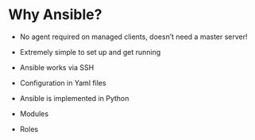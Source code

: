 Why Ansible?
===

- No agent required on managed clients, doesn’t need a master server!

- Extremely simple to set up and get running

- Ansible works via SSH

- Configuration in Yaml files

- Ansible is implemented in Python

- Modules

- Roles
